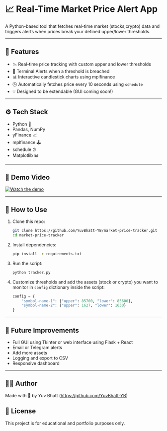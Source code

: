 # 📈 Real-Time Market Price Alert App

  A Python-based tool that fetches real-time market (stocks,crypto) data and 
  triggers alerts when prices break your defined upper/lower thresholds.

---

## 🚀 Features

- 📉 Real-time price tracking with custom upper and lower thresholds
- 🔔 Terminal Alerts when a threshold is breached
- 📊 Interactive candlestick charts using mplfinance
- 🕒 Automatically fetches price every 10 seconds using `schedule`
- 💡 Designed to be extendable (GUI coming soon!)

---
## ⚙️ Tech Stack

- Python 🐍
- Pandas, NumPy
- yFinance 📈
- mplfinance 🕹️
- schedule ⏰
- Matplotlib 📊

---

## 🎥 Demo Video

[![Watch the demo](https://img.youtube.com/vi/MiWyNGftaPs/0.jpg)](https://www.youtube.com/watch?v=MiWyNGftaPs)

---

## 📌 How to Use

1. Clone this repo:
    ```bash
    git clone https://github.com/YuvBhatt-YB/market-price-tracker.git
    cd market-price-tracker
    ```

2. Install dependencies:
    ```bash
    pip install -r requirements.txt
    ```

3. Run the script:
    ```bash
    python tracker.py
    ```

4. Customize thresholds and add the assets (stock or crypto) you want to monitor in `config` dictionary inside the script:
    ```python
    config = {
        "symbol-name-1": {"upper": 85700, "lower": 85600},
        "symbol-name-2": {"upper": 1627, "lower": 1630}
    }
    ```

---
## 🔮 Future Improvements

- Full GUI using Tkinter or web interface using Flask + React
- Email or Telegram alerts
- Add more assets
- Logging and export to CSV
- Responsive dashboard

---
## 🙋‍♂️ Author

Made with 💙 by Yuv Bhatt (https://github.com/YuvBhatt-YB)

## 📌 License

This project is for educational and portfolio purposes only.
